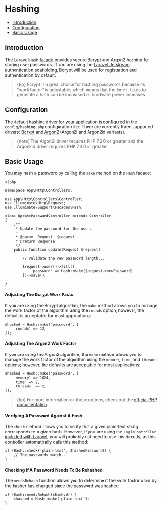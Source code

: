 # Hashing

- [Introduction](#introduction)
- [Configuration](#configuration)
- [Basic Usage](#basic-usage)

<a name="introduction"></a>
## Introduction

The Laravel `Hash` [facade](/docs/{{version}}/facades) provides secure Bcrypt and Argon2 hashing for storing user passwords. If you are using the [Laravel Jetstream](https://jetstream.laravel.com) authentication scaffolding, Bcrypt will be used for registration and authentication by default.

> {tip} Bcrypt is a great choice for hashing passwords because its "work factor" is adjustable, which means that the time it takes to generate a hash can be increased as hardware power increases.

<a name="configuration"></a>
## Configuration

The default hashing driver for your application is configured in the `config/hashing.php` configuration file. There are currently three supported drivers: [Bcrypt](https://en.wikipedia.org/wiki/Bcrypt) and [Argon2](https://en.wikipedia.org/wiki/Argon2) (Argon2i and Argon2id variants).

> {note} The Argon2i driver requires PHP 7.2.0 or greater and the Argon2id driver requires PHP 7.3.0 or greater.

<a name="basic-usage"></a>
## Basic Usage

You may hash a password by calling the `make` method on the `Hash` facade:

    <?php

    namespace App\Http\Controllers;

    use App\Http\Controllers\Controller;
    use Illuminate\Http\Request;
    use Illuminate\Support\Facades\Hash;

    class UpdatePasswordController extends Controller
    {
        /**
         * Update the password for the user.
         *
         * @param  Request  $request
         * @return Response
         */
        public function update(Request $request)
        {
            // Validate the new password length...

            $request->user()->fill([
                'password' => Hash::make($request->newPassword)
            ])->save();
        }
    }

#### Adjusting The Bcrypt Work Factor

If you are using the Bcrypt algorithm, the `make` method allows you to manage the work factor of the algorithm using the `rounds` option; however, the default is acceptable for most applications:

    $hashed = Hash::make('password', [
        'rounds' => 12,
    ]);

#### Adjusting The Argon2 Work Factor

If you are using the Argon2 algorithm, the `make` method allows you to manage the work factor of the algorithm using the `memory`, `time`, and `threads` options; however, the defaults are acceptable for most applications:

    $hashed = Hash::make('password', [
        'memory' => 1024,
        'time' => 2,
        'threads' => 2,
    ]);

> {tip} For more information on these options, check out the [official PHP documentation](https://secure.php.net/manual/en/function.password-hash.php).

#### Verifying A Password Against A Hash

The `check` method allows you to verify that a given plain-text string corresponds to a given hash. However, if you are using the `LoginController` [included with Laravel](/docs/{{version}}/authentication), you will probably not need to use this directly, as this controller automatically calls this method:

    if (Hash::check('plain-text', $hashedPassword)) {
        // The passwords match...
    }

#### Checking If A Password Needs To Be Rehashed

The `needsRehash` function allows you to determine if the work factor used by the hasher has changed since the password was hashed:

    if (Hash::needsRehash($hashed)) {
        $hashed = Hash::make('plain-text');
    }
